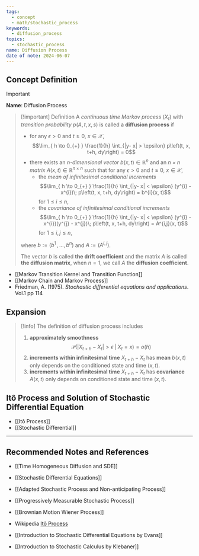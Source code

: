 ```yaml
---
tags:
  - concept
  - math/stochastic_process
keywords:
  - diffusion_process
topics:
  - stochastic_process
name: Diffusion Process
date of note: 2024-06-07
---
```


## Concept Definition

>[!important]
>**Name**: Diffusion Process

>[!important] Definition
>A *continuous time Markov process* $(X_{t})$ with *transition probability* $p(A, t, x, s)$ is called a **diffusion process** if
>- for any $\epsilon >0$ and $t \ge 0$, $x\in \mathcal{X}$, 
>  $$\lim_{ h \to 0_{+} } \frac{1}{h} \int_{|y- x| > \epsilon} p\left(t, x, t+h, dy\right) = 0$$
>- there exists an *$n$-dimensional vector* $b(x,t) \in \mathbb{R}^n$  and an *$n\times n$ matrix* $A(x, t)\in \mathbb{R}^{n \times n}$ such that for any $\epsilon >0$ and $t \ge 0$, $x\in \mathcal{X}$, 
>	- the *mean of infinitesimal conditional increments* $$\lim_{ h \to 0_{+} } \frac{1}{h} \int_{|y- x| < \epsilon} (y^{i} - x^{i})\; p\left(t, x, t+h, dy\right) = b^{i}(x, t)$$ for $1 \le i\le n$,  
>	- the *covariance of infinitesimal conditional increments* $$\lim_{ h \to 0_{+} } \frac{1}{h} \int_{|y- x| < \epsilon} (y^{i} - x^{i})(y^{j} - x^{j})\; p\left(t, x, t+h, dy\right) = A^{i,j}(x, t)$$ for $1 \le i,j\le n$, 
>
>where $b := (b^1 \,{,}\ldots{,}\,b^n)$ and $A := (A^{i,j})$.
>
>The vector $b$ is called **the drift coefficient** and the matrix $A$ is called **the diffusion matrix**, when $n=1$, we call $A$ the **diffusion coefficient**.


- [[Markov Transition Kernel and Transition Function]]
- [[Markov Chain and Markov Process]]
- Friedman, A. (1975). *Stochastic differential equations and applications*. Vol.1 pp 114


## Expansion

>[!info]
>The definition of diffusion process includes
>1. **approximately smoothness** $$\mathcal{P}(|X_{t+h} - X_{t}| > \epsilon \;|\; X_{t} = x ) = o(h)$$
>2. **increments within infinitesimal time** $X_{t+h} - X_{t}$ has **mean** $b(x,t)$ only depends on the conditioned state and time $(x, t)$.
>3. **increments within infinitesimal time** $X_{t+h} - X_{t}$ has **covariance** $A(x,t)$ only depends on conditioned state and time $(x, t)$.





## Itô Process and Solution of Stochastic Differential Equation

- [[Itô Process]]
- [[Stochastic Differential]]




-----------
##  Recommended Notes and References

- [[Time Homogeneous Diffusion and SDE]]
- [[Stochastic Differential Equations]]


- [[Adapted Stochastic Process and Non-anticipating Process]]
- [[Progressively Measurable Stochastic Process]]
- [[Brownian Motion Wiener Process]]

- Wikipedia [Itô Process](https://en.wikipedia.org/wiki/It%C3%B4_calculus)
- [[Introduction to Stochastic Differential Equations by Evans]]
- [[Introduction to Stochastic Calculus by Klebaner]]